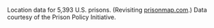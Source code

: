 Location data for 5,393 U.S. prisons. (Revisiting [prisonmap.com](http://prisonmap.com).) Data courtesy of the Prison Policy Initiative.